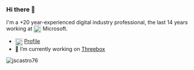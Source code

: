 ### Hi there 👋

I'm a +20 year-experienced digital industry professional, the last 14 years working at <img align="center" height="20" src="https://media-exp1.licdn.com/dms/image/C4D0BAQEko6uLz7XylA/company-logo_100_100/0?e=1614211200&v=beta&t=BEuh2CCCWN6Dsg_dmThUMtYaLRwElYupbU46qd7VqLQ" alt="Microsoft" /> Microsoft.

- <img align="center" height="20" src="https://media-exp1.licdn.com/dms/image/C4D0BAQGyOWvr4W0Pow/company-logo_200_200/0?e=1614211200&v=beta&t=0l4wAzyAzdAG-QziWNGUKlbTejELd_bbJFxKFo-XICs" alt="Microsoft" /> [Profile](https://www.linkedin.com/in/jscastro/)
- 🔭 I’m currently working on [Threebox](https://github.com/jscastro76/threebox)
<img align="center" src="https://github-readme-stats.vercel.app/api?username=jscastro76&show_icons=true&hide_border=true&custom_title=Jscastro76%27s%20Stats" alt="jscastro76" />

<!--
**jscastro76/jscastro76** is a ✨ _special_ ✨ repository because its `README.md` (this file) appears on your GitHub profile.

Here are some ideas to get you started:

- 🔭 I’m currently working on ...
- 🌱 I’m currently learning ...
- 👯 I’m looking to collaborate on ...
- 🤔 I’m looking for help with ...
- 💬 Ask me about ...
- 📫 How to reach me: ...
- 😄 Pronouns: ...
- ⚡ Fun fact: ...
-->
